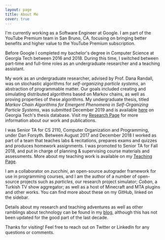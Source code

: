 ```yaml
---
layout: page
title: About Me
cover: true
---
```


I'm currently working as a Software Engineer at Google. I am part of the YouTube
Premium team in San Bruno, CA, focusing on bringing better benefits and higher
value to the YouTube Premium subscription.

Before Google I completed my bachelor's degree in Computer Science at Georgia
Tech between 2016 and 2018. During this time, I switched between part-time and
full-time roles as an undergraduate researcher and a teaching assistant.

My work as an undergraduate researcher, advised by Prof. Dana Randall, was on
stochastic algorithms for *self-organizing particle systems*, an abstraction of
programmable matter. Our goals included creating and simulating distributed
algorithms based on Markov chains, as well as proving properties of these
algorithms. My undergraduate thesis, titled _Markov Chain Algorithms for
Emergent Phenomena in Self-Organizing Particle Systems_, was submitted December
2019 and is available [here](https://smartech.gatech.edu/handle/1853/60893) on
Georgia Tech's thesis database. Visit my [Research Page](/research/) for more
information about our work and publications.

I was Senior TA for CS 2110, Computer Organization and Programming, under
Dan Forsyth. Between August 2017 and December 2018 I worked as part of a team
that teaches labs & recitations, prepares exams and quizzes and produces
homework assignments. I was promoted to Senior TA for Fall 2018, and put in
charge of planning & supervising course materials and assessments. More about my
teaching work is available on my [Teaching Page](/teaching/).

I am a collaborator on *zucchini*, an open-source autograder
framework for use in programming courses, and I am the author of a number of
open-source projects such as *particles*, our research project simulator;
*Coban*, a Turkish TV show aggregator; as well as a host of Minecraft and MTA
plugins and other works. You can find more about these on my GitHub, linked on
the sidebar.

Details about my research and teaching adventures as well as other ramblings
about technology can be found in my [blog](/blog/), although this has not been
updated for the good part of the last decade.

Thanks for visiting! Feel free to reach out on Twitter or LinkedIn for any
questions or comments.
